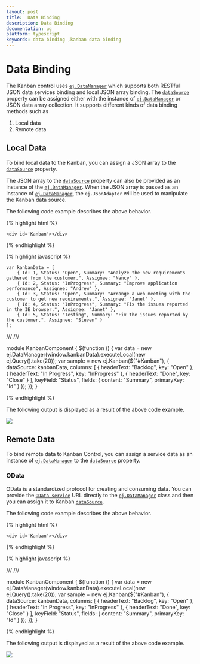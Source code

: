 ```yaml
---
layout: post
title:  Data Binding 
description: Data Binding 
documentation: ug
platform: typescript
keywords: data binding ,kanban data binding
---
```


# Data Binding  

The Kanban control uses [`ej.DataManager`](https://help.syncfusion.com/js/datamanager/overview) which supports both RESTful JSON data services binding and local JSON array binding. The [`dataSource`](https://help.syncfusion.com/api/js/ejkanban#members:datasource) property can be assigned either with the instance of [`ej.DataManager`](https://help.syncfusion.com/js/datamanager/overview) or JSON data array collection. It supports different kinds of data binding methods such as

1. Local data
2. Remote data

## Local Data

To bind local data to the Kanban, you can assign a JSON array to the [`dataSource`](https://help.syncfusion.com/api/js/ejkanban#members:datasource) property.

The JSON array to the [`dataSource`](https://help.syncfusion.com/api/js/ejkanban#members:datasource) property can also be provided as an instance of the [`ej.DataManager`](https://help.syncfusion.com/js/datamanager/overview). When the JSON array is passed as an instance of [`ej.DataManager`](https://help.syncfusion.com/js/datamanager/overview), the `ej.JsonAdaptor` will be used to manipulate the Kanban data source.

The following code example describes the above behavior.


{% highlight html %}

    <div id='Kanban'></div> 

{% endhighlight %}

{% highlight javascript %}

    var kanbanData = [
        { Id: 1, Status: "Open", Summary: "Analyze the new requirements gathered from the customer.", Assignee: "Nancy" },
        { Id: 2, Status: "InProgress", Summary: "Improve application performance", Assignee: "Andrew" },
        { Id: 3, Status: "Open", Summary: "Arrange a web meeting with the customer to get new requirements.", Assignee: "Janet" },
        { Id: 4, Status: "InProgress", Summary: "Fix the issues reported in the IE browser.", Assignee: "Janet" },
        { Id: 5, Status: "Testing", Summary: "Fix the issues reported by the customer.", Assignee: "Steven" }
    ];

/// <reference path="tsfiles/jquery.d.ts" />
/// <reference path="tsfiles/ej.web.all.d.ts" />

module KanbanComponent {
    $(function () {
       var data = new ej.DataManager(window.kanbanData).executeLocal(new ej.Query().take(20));
       var sample = new ej.Kanban($("#Kanban"), {
        dataSource: kanbanData,
        columns: [
            { headerText: "Backlog", key: "Open" },
            { headerText: "In Progress", key: "InProgress" },
            { headerText: "Done", key: "Close" }
        ],
        keyField: "Status",
        fields: {
            content: "Summary",
            primaryKey: "Id"
        }
    });
 });
}

{% endhighlight %}

The following output is displayed as a result of the above code example.

![](Data_Binding_images/Data_Bind_img1.png)

## Remote Data

To bind remote data to Kanban Control, you can assign a service data as an instance of [`ej.DataManager`](https://help.syncfusion.com/js/datamanager/overview) to the [`dataSource`](https://help.syncfusion.com/api/js/ejkanban#members:datasource) property.

### OData

OData is a standardized protocol for creating and consuming data. You can provide the [`OData service`](https://www.odata.org/) URL directly to the [`ej.DataManager`](https://help.syncfusion.com/api/js/ejdatamanager) class and then you can assign it to Kanban [`dataSource`](https://help.syncfusion.com/api/js/ejkanban#members:datasource).

The following code example describes the above behavior.

{% highlight html %}

    <div id='Kanban'></div>

{% endhighlight %}

{% highlight javascript %}

/// <reference path="tsfiles/jquery.d.ts" />
/// <reference path="tsfiles/ej.web.all.d.ts" />

module KanbanComponent {
    $(function () {
       var data = new ej.DataManager(window.kanbanData).executeLocal(new ej.Query().take(20));
       var sample = new ej.Kanban($("#Kanban"), {
            dataSource: kanbanData,
            columns: [
                { headerText: "Backlog", key: "Open" },
                { headerText: "In Progress", key: "InProgress" },
               { headerText: "Done", key: "Close" }
            ],
            keyField: "Status",
            fields: {
                content: "Summary",
                primaryKey: "Id"
            }
        });
    });
}

{% endhighlight %}

The following output is displayed as a result of the above code example.

![](Data_Binding_images/Data_Bind_img2.png)